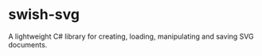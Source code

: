 # swish-svg

A lightweight C# library for creating, loading, manipulating and saving SVG documents.

